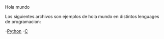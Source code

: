 Hola mundo

Los siguientes  archivos son ejemplos de hola mundo en distintos lenguages de programacion:

-[Python](./Hola_python.py)
 -[C](./holamundo.c) 

